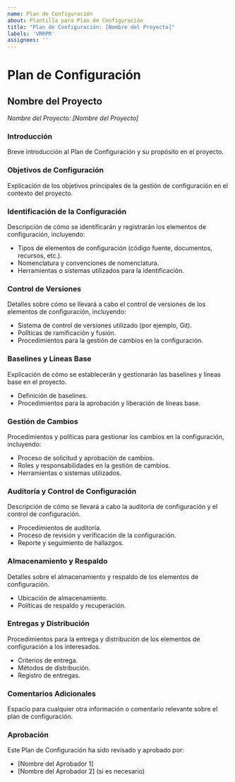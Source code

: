 ```yaml
---
name: Plan de Configuración
about: Plantilla para Plan de Configuración
title: "Plan de Configuración: [Nombre del Proyecto]"
labels: 'VRRPR'
assignees: ''
---
```


# Plan de Configuración

## Nombre del Proyecto
*Nombre del Proyecto: [Nombre del Proyecto]*

### Introducción
Breve introducción al Plan de Configuración y su propósito en el proyecto.

### Objetivos de Configuración
Explicación de los objetivos principales de la gestión de configuración en el contexto del proyecto.

### Identificación de la Configuración
Descripción de cómo se identificarán y registrarán los elementos de configuración, incluyendo:

- Tipos de elementos de configuración (código fuente, documentos, recursos, etc.).
- Nomenclatura y convenciones de nomenclatura.
- Herramientas o sistemas utilizados para la identificación.

### Control de Versiones
Detalles sobre cómo se llevará a cabo el control de versiones de los elementos de configuración, incluyendo:

- Sistema de control de versiones utilizado (por ejemplo, Git).
- Políticas de ramificación y fusión.
- Procedimientos para la gestión de cambios en la configuración.

### Baselines y Líneas Base
Explicación de cómo se establecerán y gestionarán las baselines y líneas base en el proyecto.

- Definición de baselines.
- Procedimientos para la aprobación y liberación de líneas base.

### Gestión de Cambios
Procedimientos y políticas para gestionar los cambios en la configuración, incluyendo:

- Proceso de solicitud y aprobación de cambios.
- Roles y responsabilidades en la gestión de cambios.
- Herramientas o sistemas utilizados.

### Auditoría y Control de Configuración
Descripción de cómo se llevará a cabo la auditoría de configuración y el control de configuración.

- Procedimientos de auditoría.
- Proceso de revisión y verificación de la configuración.
- Reporte y seguimiento de hallazgos.

### Almacenamiento y Respaldo
Detalles sobre el almacenamiento y respaldo de los elementos de configuración.

- Ubicación de almacenamiento.
- Políticas de respaldo y recuperación.

### Entregas y Distribución
Procedimientos para la entrega y distribución de los elementos de configuración a los interesados.

- Criterios de entrega.
- Métodos de distribución.
- Registro de entregas.

### Comentarios Adicionales
Espacio para cualquier otra información o comentario relevante sobre el plan de configuración.

### Aprobación
Este Plan de Configuración ha sido revisado y aprobado por:

- [Nombre del Aprobador 1]
- [Nombre del Aprobador 2] (si es necesario)

